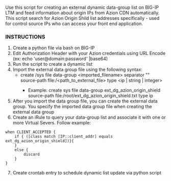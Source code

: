 Use this script for creating an external dynamic data-group list on BIG-IP LTM and feed information about origin IPs from Azion CDN automatically. This script search for Azion Origin Shild list addresses specifically - used for control source IPs who can access your front end application.

### INSTRUCTIONS ###

1. Create a python file via bash on BIG-IP
2. Edit Authorization Header with your Azion credentials using URL Encode (ex: echo 'user@domain:password' |base64)
3. Run the script to create a dynamic list
4. Import the external data group file using the following syntax: 
    * create /sys file data-group <imported_filename> separator "<separator>" source-path file:/<path_to_external_file> type <ip | string | integer>
      * Example: create sys file data-group ext_dg_azion_origin_shield source-path file:/root/ext_dg_azion_origin_shield.txt type ip
5. After you import the data group file, you can create the external data group. You specify the imported data group file when creating the external data group
6. Create an iRule to query your data-group list and associate it with one or more Virtual Severs. Follow example:
```
when CLIENT_ACCEPTED {
    if { ([class match [IP::client_addr] equals ext_dg_azion_origin_shield])}{
    } 
    else {
	    discard
    }
}
```

7. Create crontab entry to schedule dynamic list update via python script
